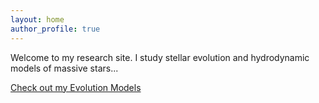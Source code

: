 ```yaml
---
layout: home
author_profile: true
---
```


Welcome to my research site. I study stellar evolution and hydrodynamic models of massive stars...

[Check out my Evolution Models](/evolution/)
